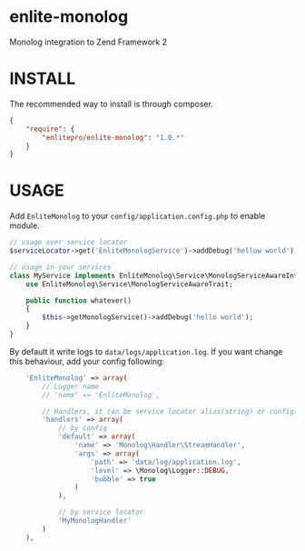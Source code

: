 enlite-monolog
==============

Monolog integration to Zend Framework 2


INSTALL
=======

The recommended way to install is through composer.

```json
{
    "require": {
        "enlitepro/enlite-monolog": "1.0.*"
    }
}
```

USAGE
=====

Add `EnliteMonolog` to your `config/application.config.php` to enable module.

```php
// usage over service locator
$serviceLocator->get('EnliteMonologService')->addDebug('hellow world');

// usage in your services
class MyService implements EnliteMonolog\Service\MonologServiceAwareInterface {
    use EnliteMonolog\Service\MonologServiceAwareTrait;

    public function whatever()
    {
        $this->getMonologService()->addDebug('hello world');
    }
}

```

By default it write logs to `data/logs/application.log`. If you want change this behaviour, add your config following:

```php
    'EnliteMonolog' => array(
        // Logger name
        // 'name' => 'EnliteMonolog',

        // Handlers, it can be service locator alias(string) or config(array)
        'handlers' => array(
            // by config
            'default' => array(
                'name' => 'Monolog\Handler\StreamHandler',
                'args' => array(
                    'path' => 'data/log/application.log',
                    'level' => \Monolog\Logger::DEBUG,
                    'bubble' => true
                )
            ),

            // by service locator
            'MyMonologHandler'
        )
    ),
```